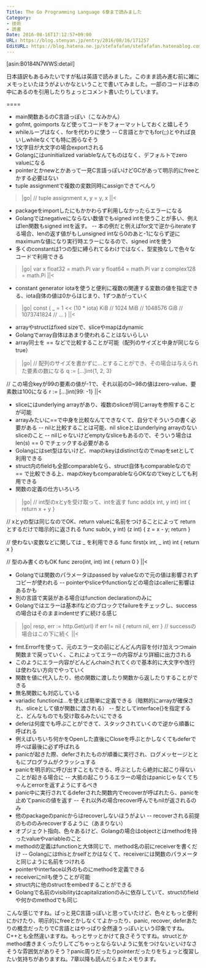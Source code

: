 ```yaml
---
Title: The Go Programming Language 6章まで読みました
Category:
- 技術
- 読書
Date: 2016-08-16T17:12:57+09:00
URL: https://blog.stenyan.jp/entry/2016/08/16/171257
EditURL: https://blog.hatena.ne.jp/stefafafan/stefafafan.hatenablog.com/atom/entry/10328749687179338938
---
```


[asin:B0184N7WWS:detail]


日本語訳もあるみたいですが私は英語で読みました。このまま読み進む前に雑にメモっといたほうがよいかなということで書いてみました。一部のコードは本の中にあるのを引用したりちょっとコメント書いたりしています。

====

- main関数あるのC言語っぽい（こなみかん）
- gofmt, goimports など使ってコードをフォーマットしておくと嬉しそう
- whileループはなく、forを代わりに使う
-- C言語とかでもfor(;;)とやれば良いしwhileなくても特に困らなそう
- 1文字目が大文字の場合exportされる
- Golangにはuninitialized variableなんてものはなく、デフォルトでzero valueになる
- pointerとかnewとかあって一見C言語っぽいけどGCがあって明示的にfreeとかする必要はない
- tuple assignmentで複数の変数同時にassignできてべんり
>|go|
// tuple assignment
x, y = y, x
||<
- packageをimportしたにもかかわらず利用しなかったらエラーになる
- Golangではnegativeにならない数値でもsigned intを使うことが多い、例えばlen関数もsigned intを返す。
-- 本の例だと例えばfor文で逆からiterateする場合、lenの返す値がもしunsigned intなら0のあと-1にならず逆にmaximumな値になり実行時エラーになるので、signed intを使う
- 多くのconstantは1つの型に縛られてるわけではなく、型変換なしで色々なコードで利用できる
>|go|
var x float32 = math.Pi
var y float64 = math.Pi
var z complex128 = math.Pi
||<
- constant generator iotaを使うと便利に複数の関連する変数の値を指定できる、iota自体の値は0からはじまり、1ずつあがっていく
>|go|
const (
    _ = 1 << (10 * iota)
    KiB // 1024
    MiB // 1048576
    GiB // 1073741824
    // ...
)
||<
- arrayやstructはfixed sizeで、sliceやmapはdynamic
- Golangでarray自体はあまり使われることはないらしい
- array同士を == などで比較することが可能（配列のサイズと中身が同じならtrue）
>|go|
// 配列のサイズを書かずに...とすることができ、その場合は与えられた要素の数になる
q := [...]int{1, 2, 3}

// この場合keyが99の要素の値が-1で、それ以前の0~98の値はzero-value、要素数は100になる
r := [...]int{99: -1}
||<
- sliceにはunderlying arrayがあり、複数のsliceが同じarrayを参照することが可能
- arrayみたいに==で中身を比較なんてできなくて、自分でそういうの書く必要がある
-- nilと比較することは可能、nil sliceとはunderlying arrayのないsliceのこと
-- nilじゃないけどemptyなsliceもあるので、そういう場合は len(s) == 0 でチェックする必要がある
- Golangにはset型はないけど、mapのkeyはdistinctなのでmapをsetとして利用できる
- struct内のfieldも全部comparableなら、struct自体もcomparableなので == で比較できる上、mapのkeyもcomparableならOKなのでkeyとしても利用できる
- 関数の定義の仕方いろいろ
>|go|
// int型のxとyを受け取って、intを返す
func add(x int, y int) int   { return x + y }

// xとyの型は同じなのでOK、return valueに名前をつけることによって return とするだけで暗示的に返される
func sub(x, y int) (z int)   { z = x - y; return }

// 使わない変数などに関しては _ を利用できる
func first(x int, _ int) int { return x }

// 型のみ書くのもOK
func zero(int, int) int      { return 0 }
||<
- Golangでは関数のパラメータはpassed by valueなので元の値は影響されずコピーが使われる
-- pointerやsliceやfunctionなどの場合はcallerに影響はあるかも
- 別の言語で実装がある場合はfunction declarationのみに
- Golangではエラーは基本ifなどのブロックでfailureをチェックし、successの場合はそのままindentせずに続ける感じ
>|go|
resp, err := http.Get(url)
if err != nil {
    return nil, err
}
// successの場合はこの下に続く
||<
- fmt.Errorfを使って、元のエラー文の前にどんどん内容を付け加えつつmain関数まで戻っていく、これによってエラーの内容がより詳細に出力される
- このようにエラー内容がどんどんchainされてくので基本的に大文字や改行は使わない方向でやっていく
- 関数を値に代入したり、他の関数に渡したり関数から返したりすることができる
- 無名関数にも対応している
- variadic functionは...を使えば簡単に定義できる（暗黙的にarrayが確保され、sliceとして値が関数に渡される）
-- 型としてinterface{}を指定すると、どんなものでも受け取るみたいにできる
- deferは何度でも呼ぶことができて、スタックされていくので逆から順番に呼ばれる
- 例えばいちいち何かをOpenした直後にCloseを呼ぶとかしなくてもdeferで呼べば最後に必ず呼ばれる
- panicが起きた際、deferされたものが順番に実行され、ログメッセージとともにプログラムがクラッシュする
- panicを明示的に呼び出すこともできる、呼ぶとしたら絶対に起こり得ないことが起きる場合に
-- 大抵の起こりうるエラーの場合はpanicじゃなくてちゃんとerrorを返すようにするべき
- panic中に実行されてるdeferされた関数内でrecoverが呼ばれたら、panicを止めてpanicの値を返す
-- それ以外の場合recover呼んでもnilが返されるのみ
- 他のpackageのpanicからはrecoverしないほうがよい
-- recoverされる前提のもののみrecoverするように（あまりない）
- オブジェクト指向、色々あるけど、Golangの場合はobjectとはmethodを持ったvalueやvariableのこと
- methodの定義はfunctionと大体同じで、method名の前にreceiverを書くだけ
-- Golangにはthisとかselfとかはなくて、receiverには関数のパラメータと同じように名前をつけれる
- pointerやinterface以外のものにmethodを定義できる
- receiverにnilも使うことが可能
- struct内に他のstructをembedすることができる
- Golangで名前のvisibilityはcapitalizationのみに依存していて、structのfieldや何かのmethodでも同じ

こんな感じですね。ぱっと見C言語っぽいと思っていたけど、色々ともっと便利にかけたり、明示的にfreeとかしなくてよかったり、panic, recover, deferあたりの概念だったりでC言語とはやっぱり全然違うっぽいという印象ですね。C++とも全然違いますね。もっとサッとかけて良さそうですね。structとかmethod書きまくったりしてごちゃっとならないように気をつけないといけなさそうな雰囲気がありそう？panic周りだったりpointerだったりをちょっと復習したい気持ちがありますね。7章以降も読んだらまたメモります。
